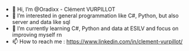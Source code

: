 - 👋 Hi, I’m @Oradixx - Clément VURPILLOT
- 👀 I’m interested in general programmation like C#, Python, but also server and data like sql
- 🌱 I’m currently learning C#, Python and data at ESILV and focus on improving myself rn
- 📫 How to reach me : https://www.linkedin.com/in/clement-vurpillot/


<!---
Oradixx/Oradixx is a ✨ special ✨ repository because its `README.md` (this file) appears on your GitHub profile.
You can click the Preview link to take a look at your changes.
--->
